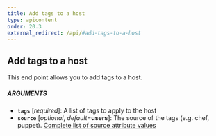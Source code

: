 ```yaml
---
title: Add tags to a host
type: apicontent
order: 20.3
external_redirect: /api/#add-tags-to-a-host
---
```


## Add tags to a host

This end point allows you to add tags to a host.

##### ARGUMENTS

*   **`tags`** [*required*]:
    A list of tags to apply to the host
*   **`source`** [*optional*, *default*=**users**]:
    The source of the tags (e.g. chef, puppet).
    [Complete list of source attribute values](/integrations/faq/list-of-api-source-attribute-value)
